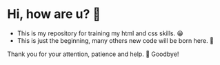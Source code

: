 # Hi, how are u? :wave:

* This is my repository for training my html and css skills. :grin:
* This is just the beginning, many others new code will be born here. :muscle:

Thank you for your attention, patience and help. :punch:
Goodbye!

